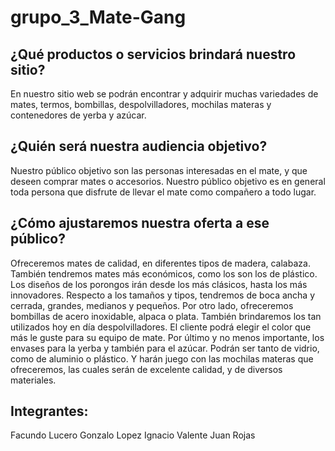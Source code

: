 # grupo_3_Mate-Gang

## ¿Qué productos o servicios brindará nuestro sitio?  
En nuestro sitio web se podrán encontrar y adquirir muchas variedades de mates, termos, bombillas, despolvilladores, mochilas materas y contenedores de yerba y azúcar.

## ¿Quién será nuestra audiencia objetivo? 
Nuestro público objetivo son las personas interesadas en el mate, y que deseen comprar mates o accesorios.
Nuestro público objetivo es en general toda persona que disfrute de llevar el mate como compañero a todo lugar.

## ¿Cómo ajustaremos nuestra oferta a ese público? 
Ofreceremos mates de calidad, en diferentes tipos de madera, calabaza. También tendremos mates más económicos, como los son los de plástico. Los diseños de los porongos irán desde los más clásicos, hasta los más innovadores. Respecto a los tamaños y tipos, tendremos de boca ancha y cerrada, grandes, medianos y pequeños.
Por otro lado, ofreceremos bombillas de acero inoxidable, alpaca o plata.
También brindaremos los tan utilizados hoy en día despolvilladores. El cliente podrá elegir el color que más le guste para su equipo de mate.
Por último y no menos importante, los envases para la yerba y también para el azúcar. Podrán ser tanto de vidrio, como de aluminio o plástico. Y harán juego con las mochilas materas que ofreceremos, las cuales serán de excelente calidad, y de diversos materiales.

## Integrantes:
Facundo Lucero
Gonzalo Lopez
Ignacio Valente
Juan Rojas
